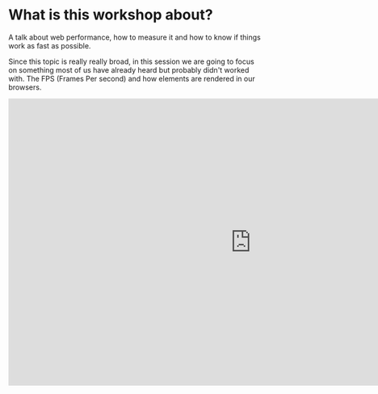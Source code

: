 # What is this workshop about?

A talk about web performance, how to measure it and how to know if things work as fast as possible.

Since this topic is really really broad, in this session we are going to focus on something most of us have already heard but probably didn't worked with. The FPS (Frames Per second) and how elements are rendered in our browsers.

<iframe
  src="https://docs.google.com/presentation/d/e/2PACX-1vRlsOLIRv0lXNqV2johXzTTTK4gOgnJI3fJoLk5APWC1wcX6Cb1xfib-xARwCXsl3H04rncbl4lNxzH/embed?start=true&loop=false&delayms=3000"
  frameborder="0"
  width="960"
  height="569"
  allowfullscreen="true"
  mozallowfullscreen="true"
  webkitallowfullscreen="true"
  style="text-align: center"
></iframe>

